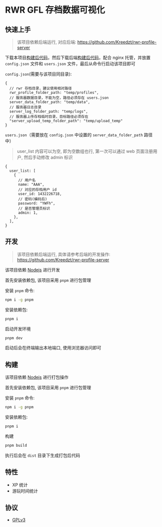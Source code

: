 # RWR GFL 存档数据可视化

## 快速上手

> 该项目依赖后端运行, 对应后端: https://github.com/Kreedzt/rwr-profile-server

下载本项目[构建后代码](https://github.com/Kreedzt/rwr-profile-visualization/releases)，然后下载后端[构建后代码](https://github.com/Kreedzt/rwr-profile-server/releases)，配合 nginx 托管，并放置 `config.json` 文件和 `users.json` 文件，最后从命令行启动该项目即可

`config.json`(需要与该项目同目录):

```json5
{
  // rwr 存档目录，建议使用相对路径
  rwr_profile_folder_path: "temp/profiles",
  // 服务器数据目录，不能为空，路径必须存在 users.json
  server_data_folder_path: "temp/data",
  // 服务器日志目录
  server_log_folder_path: "temp/logs",
  // 服务器上传存档临时目录，目标路径必须存在
  "server_upload_temp_folder_path": "temp/upload_temp"
}
```

`users.json`（需要放在 `config.json` 中设置的 `server_data_folder_path` 路径中）

> user_list 内容可以为空, 即为空数组也行, 第一次可以通过 web 页面注册用户, 然后手动修改 admin 标识

```json5
{
  user_list: [
    {
      // 用户名
      name: "AAA",
      // 对应的存档用户 id
      user_id: 1432226718,
      // 密码(编码后)
      password: "YWFh",
      // 是否管理员标识
      admin: 1,
    },
  ],
}
```

## 开发

> 该项目依赖后端运行, 具体请参考后端的开发操作: https://github.com/Kreedzt/rwr-profile-server

该项目依赖 [Nodejs](https://nodejs.org/en/) 进行开发

首先安装依赖包, 该项目采用 `pnpm` 进行包管理

安装 `pnpm` 命令:

```sh
npm i -g pnpm
```

安装依赖包:

```sh
pnpm i
```

启动开发环境

```sh
pnpm dev
```

启动后会在终端输出本地端口, 使用浏览器访问即可

## 构建

该项目依赖 [Nodejs](https://nodejs.org/en/) 进行打包操作

首先安装依赖包, 该项目采用 `pnpm` 进行包管理

安装 `pnpm` 命令:

```sh
npm i -g pnpm
```

安装依赖包:

```sh
pnpm i
```

构建

```sh
pnpm build
```

执行后会在 `dist` 目录下生成打包后代码

## 特性

- XP 统计
- 游玩时间统计

## 协议

- [GPLv3](https://opensource.org/licenses/GPL-3.0)

